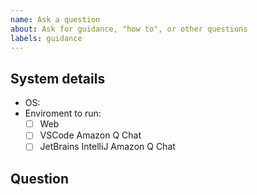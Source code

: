 ```yaml
---
name: Ask a question
about: Ask for guidance, "how to", or other questions
labels: guidance
---
```


## System details

- OS:
- Enviroment to run:
    - [ ] Web
    - [ ] VSCode Amazon Q Chat
    - [ ] JetBrains IntelliJ Amazon Q Chat

## Question

<!-- Summary of the topic, followed by relevant details/context. -->
